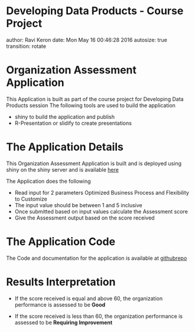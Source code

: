 Developing Data Products - Course Project
========================================================
author: Ravi Keron
date: Mon May 16 00:46:28 2016
autosize: true
transition: rotate

Organization Assessment Application
========================================================

This Application is built as part of the course project for Developing Data Products session 
The following tools are used to build the application


- shiny to build the application and publish
- R-Presentation or slidify to create presentations

The Application Details
========================================================

This Organization Assessment Application is built and is deployed using shiny on the shiny server and is
available [here](https://rkn2016.shinyapps.io/Assignment/) 


The Application does the following

- Read input for 2 parameters Optimized Business Process and Flexibility to Customize
- The input value should be between 1 and 5 inclusive  
- Once submitted based on input values calculate the Assessment score
- Give the Assessment output based on the score received 

The Application Code
========================================================


The Code and documentation for the application is available at [githubrepo](https://github.com/ravikeron/DevDataProd_Project)

 

Results Interpretation
========================================================


- If the score received is equal and above 60, the organization performance is assessed to be **Good**

- If the score received is less than 60, the organization performance is assessed to be **Requiring  Improvement**
